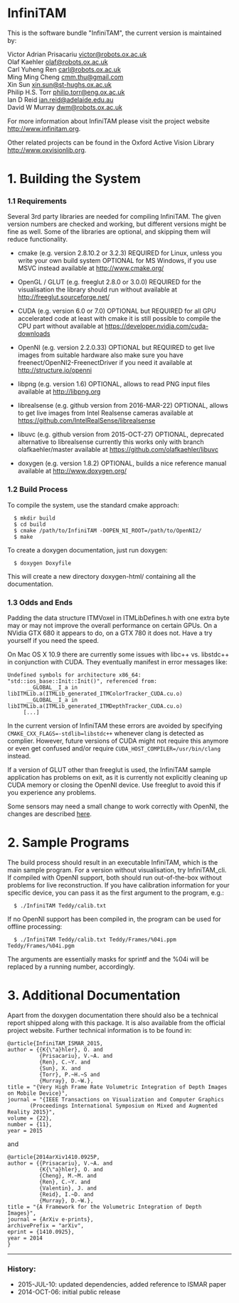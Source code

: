 # InfiniTAM

This is the software bundle "InfiniTAM",  the current version is maintained by:

  Victor Adrian Prisacariu <victor@robots.ox.ac.uk>  
  Olaf Kaehler <olaf@robots.ox.ac.uk>  
  Carl Yuheng Ren <carl@robots.ox.ac.uk>  
  Ming Ming Cheng <cmm.thu@gmail.com>  
  Xin Sun <xin.sun@st-hughs.ox.ac.uk>  
  Philip H.S. Torr <philip.torr@eng.ox.ac.uk>  
  Ian D Reid <ian.reid@adelaide.edu.au>  
  David W Murray <dwm@robots.ox.ac.uk>

For more information about InfiniTAM please visit the project website <http://www.infinitam.org>. 

Other related projects can be found in the Oxford Active Vision Library <http://www.oxvisionlib.org>.

# 1. Building the System

### 1.1 Requirements

Several 3rd party libraries are needed for compiling InfiniTAM. The given version numbers are checked and working, but different versions might be fine as well. Some of the libraries are optional, and skipping them will reduce functionality.

  - cmake (e.g. version 2.8.10.2 or 3.2.3)
    REQUIRED for Linux, unless you write your own build system
    OPTIONAL for MS Windows, if you use MSVC instead
    available at http://www.cmake.org/

  - OpenGL / GLUT (e.g. freeglut 2.8.0 or 3.0.0)
    REQUIRED for the visualisation
    the library should run without
    available at http://freeglut.sourceforge.net/

  - CUDA (e.g. version 6.0 or 7.0)
    OPTIONAL but REQUIRED for all GPU accelerated code
    at least with cmake it is still possible to compile the CPU part without
    available at https://developer.nvidia.com/cuda-downloads

  - OpenNI (e.g. version 2.2.0.33)
    OPTIONAL but REQUIRED to get live images from suitable hardware
    also make sure you have freenect/OpenNI2-FreenectDriver if you need it
    available at http://structure.io/openni

  - libpng (e.g. version 1.6)
    OPTIONAL, allows to read PNG input files
    available at http://libpng.org

  - librealsense (e.g. github version from 2016-MAR-22)
    OPTIONAL, allows to get live images from Intel Realsense cameras
    available at https://github.com/IntelRealSense/librealsense

  - libuvc (e.g. github version from 2015-OCT-27)
    OPTIONAL, deprecated alternative to librealsense
    currently this works only with branch olafkaehler/master
    available at https://github.com/olafkaehler/libuvc

  - doxygen (e.g. version 1.8.2)
    OPTIONAL, builds a nice reference manual
    available at http://www.doxygen.org/

### 1.2 Build Process

  To compile the system, use the standard cmake approach:
```
  $ mkdir build
  $ cd build
  $ cmake /path/to/InfiniTAM -DOPEN_NI_ROOT=/path/to/OpenNI2/
  $ make
```
  To create a doxygen documentation, just run doxygen:
```
  $ doxygen Doxyfile
```
  This will create a new directory doxygen-html/ containing all the
documentation.

### 1.3 Odds and Ends

Padding the data structure ITMVoxel in ITMLibDefines.h with one extra byte may or may not improve the overall performance on certain GPUs. On a NVidia GTX 680 it appears to do, on a GTX 780 it does not. Have a try yourself if you need the speed.

On Mac OS X 10.9 there are currently some issues with libc++ vs. libstdc++ in conjunction with CUDA. They eventually manifest in error messages like:
```
Undefined symbols for architecture x86_64: 
"std::ios_base::Init::Init()", referenced from:
      __GLOBAL__I_a in libITMLib.a(ITMLib_generated_ITMColorTracker_CUDA.cu.o)
      __GLOBAL__I_a in libITMLib.a(ITMLib_generated_ITMDepthTracker_CUDA.cu.o)
     [...]
```
In the current version of InfiniTAM these errors are avoided by specifying ```CMAKE_CXX_FLAGS=-stdlib=libstdc++``` whenever clang is detected as complier. However, future versions of CUDA might not require this anymore or even get confused and/or require ```CUDA_HOST_COMPILER=/usr/bin/clang``` instead.

If a version of GLUT other than freeglut is used, the InfiniTAM sample application has problems on exit, as it is currently not explicitly cleaning up CUDA memory or closing the OpenNI device. Use freeglut to avoid this if you experience any problems.

Some sensors may need a small change to work correctly with OpenNI, the changes are described [here](http://com.occipital.openni.s3.amazonaws.com/Structure%20Sensor%20OpenNI2%20Quick%20Start%20Guide.pdf).


# 2. Sample Programs

The build process should result in an executable InfiniTAM, which is the main sample program. For a version without visualisation, try InfiniTAM_cli. If compiled with OpenNI support, both should run out-of-the-box without problems for live reconstruction. If you have calibration information for your specific device, you can pass it as the first argument to the program, e.g.:
```
  $ ./InfiniTAM Teddy/calib.txt
```
If no OpenNI support has been compiled in, the program can be used for offline processing:
```
  $ ./InfiniTAM Teddy/calib.txt Teddy/Frames/%04i.ppm Teddy/Frames/%04i.pgm
```
The arguments are essentially masks for sprintf and the %04i will be replaced by a running number, accordingly.


# 3. Additional Documentation

Apart from the doxygen documentation there should also be a technical report
shipped along with this package. It is also available from the official project
website. Further technical information is to be found in:
```
@article{InfiniTAM_ISMAR_2015,
author = {{K{\"a}hler}, O. and
		  {Prisacariu}, V.~A. and
		  {Ren}, C.~Y. and
		  {Sun}, X. and
		  {Torr}, P.~H.~S and
		  {Murray}, D.~W.},
title = "{Very High Frame Rate Volumetric Integration of Depth Images on Mobile Device}",
journal = "{IEEE Transactions on Visualization and Computer Graphics 
	   (Proceedings International Symposium on Mixed and Augmented Reality 2015}",
volume = {22},
number = {11},
year = 2015
```

and

```
@article{2014arXiv1410.0925P,
author = {{Prisacariu}, V.~A. and
		  {K{\"a}hler}, O. and
		  {Cheng}, M.~M. and
		  {Ren}, C.~Y. and
		  {Valentin}, J. and
		  {Reid}, I.~D. and
		  {Murray}, D.~W.},
title = "{A Framework for the Volumetric Integration of Depth Images}",
journal = {ArXiv e-prints},
archivePrefix = "arXiv",
eprint = {1410.0925},
year = 2014
}
```

------

### History:

- 2015-JUL-10: updated dependencies, added reference to ISMAR paper
- 2014-OCT-06: initial public release

